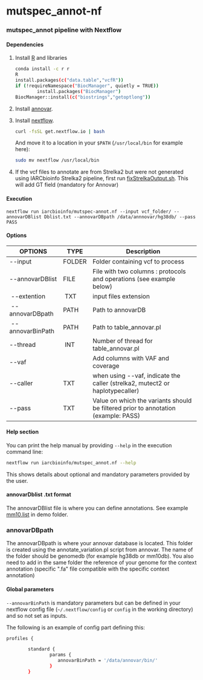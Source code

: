 # mutspec_annot-nf
### mutspec_annot pipeline with Nextflow

#### Dependencies
1. Install [R](https://www.r-project.org/) and libraries

	```bash
	conda install -c r r
	R
	install.packages(c("data.table","vcfR"))
	if (!requireNamespace("BiocManager", quietly = TRUE))
    		install.packages("BiocManager")
	BiocManager::install(c("biostrings","getoptlong"))
	```
	
2. Install [annovar](http://annovar.openbioinformatics.org/en/latest/user-guide/download/).
3. Install [nextflow](http://www.nextflow.io/).

	```bash
	curl -fsSL get.nextflow.io | bash
	```
	And move it to a location in your `$PATH` (`/usr/local/bin` for example here):
	```bash
	sudo mv nextflow /usr/local/bin
	```

4. If the vcf files to annotate are from Strelka2 but were not generated using IARCbioinfo Strelka2 pipeline, first run  [fixStrelkaOutput.sh](https://github.com/IARCbioinfo/strelka2-nf/blob/master/bin/fixStrelkaOutput.sh). This will add GT field (mandatory for Annovar)

#### Execution

 `nextflow run iarcbioinfo/mutspec-annot.nf --input vcf_folder/ --annovarDBlist Dblist.txt --annovarDBpath /data/annnovar/hg38db/ --pass PASS`

#### Options

| OPTIONS | TYPE | Description |
|-------- | ---- | ----------- |
| --input | FOLDER | Folder containing vcf to process |
| --annovarDBlist | FILE | File with two columns : protocols and operations (see example below) |
| --extention | TXT | input files extension |
| --annovarDBpath | PATH | Path to annovarDB |
| --annovarBinPath | PATH | Path to table_annovar.pl |
| --thread | INT | Number of thread for table_annovar.pl |
| --vaf |  | Add columns with VAF and coverage |
| --caller | TXT | when using --vaf, indicate the caller (strelka2, mutect2 or haplotypecaller) |
| --pass | TXT | Value on which the variants should be filtered prior to annotation (example: PASS) | 

#### Help section
You can print the help manual by providing `--help` in the execution command line:
```bash
nextflow run iarcbioinfo/mutspec_annot.nf --help
```
This shows details about optional and mandatory parameters provided by the user.  

#### annovarDblist  .txt format
The annovarDBlist file is where you can define annotations. See example [mm10.list](https://github.com/IARCbioinfo/mutspec_annot/blob/master/demo/mm10.list) in demo folder.

### annovarDBpath 
The annovarDBpath is where your annovar database is located. This folder is created using the annotate_variation.pl script from annovar. The name of the folder should be genomedb (for example hg38db or mm10db).
You also need to add in the same folder the reference of your genome for the context annotation (specific ".fa" file compatible with the specific context annotation)

#### Global parameters
```--annovarBinPath``` is mandatory parameters but can be defined in your nextflow config file (```~/.nextflow/config``` or ```config``` in the working directory) and so not set as inputs.

The following is an example of config part defining this:
```bash
profiles {

        standard {
                params {
                   annovarBinPath = '/data/annovar/bin/'
                }
        }
```
